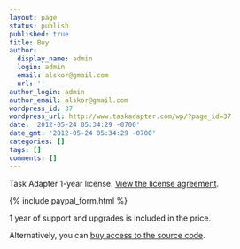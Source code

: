 ```yaml
---
layout: page
status: publish
published: true
title: Buy
author:
  display_name: admin
  login: admin
  email: alskor@gmail.com
  url: ''
author_login: admin
author_email: alskor@gmail.com
wordpress_id: 37
wordpress_url: http://www.taskadapter.com/wp/?page_id=37
date: '2012-05-24 05:34:29 -0700'
date_gmt: '2012-05-24 05:34:29 -0700'
categories: []
tags: []
comments: []
---
```

Task Adapter 1-year license. <a href="license-agreement">View the license agreement</a>.

{% include paypal_form.html %}

1 year of support and upgrades is included in the price.

Alternatively, you can <a title="Access to source code" href="http://www.taskadapter.com/access-to-source-code" target="_blank">buy access to the source code</a>.
